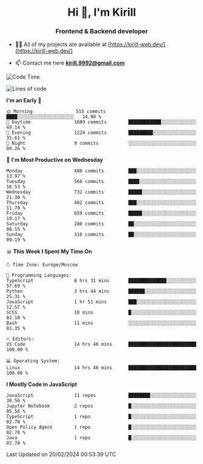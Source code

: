 <h1 align="center">Hi 👋, I'm Kirill</h1>
<h3 align="center">Frontend & Backend developer</h3>

- 👨‍💻 All of my projects are available at [https://kirill-web.dev/](https://kirill-web.dev/)

- 📫 Contact me here **kirill.9992@gmail.com**











<!--START_SECTION:waka-->
![Code Time](http://img.shields.io/badge/Code%20Time-1%2C664%20hrs%204%20mins-blue)

![Lines of code](https://img.shields.io/badge/From%20Hello%20World%20I%27ve%20Written-4.2%20million%20lines%20of%20code-blue)

**I'm an Early 🐤** 

```text
🌞 Morning                515 commits         ████░░░░░░░░░░░░░░░░░░░░░   14.98 % 
🌆 Daytime                1689 commits        ████████████░░░░░░░░░░░░░   49.14 % 
🌃 Evening                1224 commits        █████████░░░░░░░░░░░░░░░░   35.61 % 
🌙 Night                  9 commits           ░░░░░░░░░░░░░░░░░░░░░░░░░   00.26 % 
```
📅 **I'm Most Productive on Wednesday** 

```text
Monday                   480 commits         ███░░░░░░░░░░░░░░░░░░░░░░   13.97 % 
Tuesday                  568 commits         ████░░░░░░░░░░░░░░░░░░░░░   16.53 % 
Wednesday                732 commits         █████░░░░░░░░░░░░░░░░░░░░   21.30 % 
Thursday                 402 commits         ███░░░░░░░░░░░░░░░░░░░░░░   11.70 % 
Friday                   659 commits         █████░░░░░░░░░░░░░░░░░░░░   19.17 % 
Saturday                 280 commits         ██░░░░░░░░░░░░░░░░░░░░░░░   08.15 % 
Sunday                   316 commits         ██░░░░░░░░░░░░░░░░░░░░░░░   09.19 % 
```


📊 **This Week I Spent My Time On** 

```text
🕑︎ Time Zone: Europe/Moscow

💬 Programming Languages: 
TypeScript               8 hrs 31 mins       ██████████████░░░░░░░░░░░   57.69 % 
Python                   3 hrs 44 mins       ██████░░░░░░░░░░░░░░░░░░░   25.31 % 
JavaScript               1 hr 51 mins        ███░░░░░░░░░░░░░░░░░░░░░░   12.57 % 
SCSS                     18 mins             █░░░░░░░░░░░░░░░░░░░░░░░░   02.10 % 
Bash                     11 mins             ░░░░░░░░░░░░░░░░░░░░░░░░░   01.35 % 

🔥 Editors: 
VS Code                  14 hrs 46 mins      █████████████████████████   100.00 % 

💻 Operating System: 
Linux                    14 hrs 46 mins      █████████████████████████   100.00 % 
```

**I Mostly Code in JavaScript** 

```text
JavaScript               11 repos            ████████░░░░░░░░░░░░░░░░░   30.56 % 
Jupyter Notebook         2 repos             █░░░░░░░░░░░░░░░░░░░░░░░░   05.56 % 
TypeScript               1 repo              █░░░░░░░░░░░░░░░░░░░░░░░░   02.78 % 
Open Policy Agent        1 repo              █░░░░░░░░░░░░░░░░░░░░░░░░   02.78 % 
Java                     1 repo              █░░░░░░░░░░░░░░░░░░░░░░░░   02.78 % 
```




 Last Updated on 20/02/2024 00:53:39 UTC
<!--END_SECTION:waka-->
